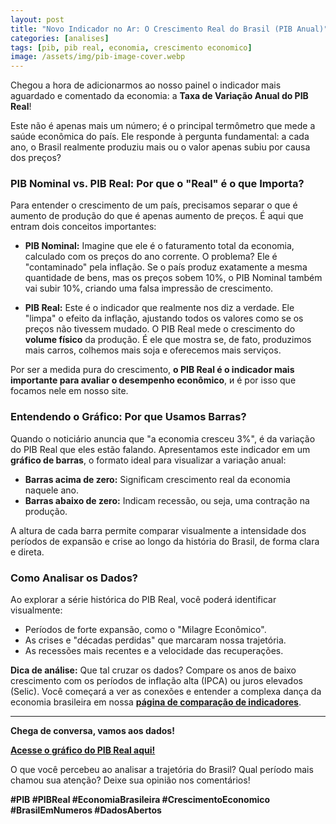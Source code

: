 ```yaml
---
layout: post
title: "Novo Indicador no Ar: O Crescimento Real do Brasil (PIB Anual)"
categories: [analises]
tags: [pib, pib real, economia, crescimento economico]
image: /assets/img/pib-image-cover.webp
---
```


Chegou a hora de adicionarmos ao nosso painel o indicador mais aguardado e comentado da economia: a **Taxa de Variação Anual do PIB Real**!

Este não é apenas mais um número; é o principal termômetro que mede a saúde econômica do país. Ele responde à pergunta fundamental: a cada ano, o Brasil realmente produziu mais ou o valor apenas subiu por causa dos preços?

### PIB Nominal vs. PIB Real: Por que o "Real" é o que Importa?

Para entender o crescimento de um país, precisamos separar o que é aumento de produção do que é apenas aumento de preços. É aqui que entram dois conceitos importantes:

- **PIB Nominal:** Imagine que ele é o faturamento total da economia, calculado com os preços do ano corrente. O problema? Ele é "contaminado" pela inflação. Se o país produz exatamente a mesma quantidade de bens, mas os preços sobem 10%, o PIB Nominal também vai subir 10%, criando uma falsa impressão de crescimento.

- **PIB Real:** Este é o indicador que realmente nos diz a verdade. Ele "limpa" o efeito da inflação, ajustando todos os valores como se os preços não tivessem mudado. O PIB Real mede o crescimento do **volume físico** da produção. É ele que mostra se, de fato, produzimos mais carros, colhemos mais soja e oferecemos mais serviços.

Por ser a medida pura do crescimento, **o PIB Real é o indicador mais importante para avaliar o desempenho econômico**, и é por isso que focamos nele em nosso site.

### Entendendo o Gráfico: Por que Usamos Barras?

Quando o noticiário anuncia que "a economia cresceu 3%", é da variação do PIB Real que eles estão falando. Apresentamos este indicador em um **gráfico de barras**, o formato ideal para visualizar a variação anual:

- **Barras acima de zero:** Significam crescimento real da economia naquele ano.
- **Barras abaixo de zero:** Indicam recessão, ou seja, uma contração na produção.

A altura de cada barra permite comparar visualmente a intensidade dos períodos de expansão e crise ao longo da história do Brasil, de forma clara e direta.

### Como Analisar os Dados?

Ao explorar a série histórica do PIB Real, você poderá identificar visualmente:

- Períodos de forte expansão, como o "Milagre Econômico".
- As crises e "décadas perdidas" que marcaram nossa trajetória.
- As recessões mais recentes e a velocidade das recuperações.

**Dica de análise:** Que tal cruzar os dados? Compare os anos de baixo crescimento com os períodos de inflação alta (IPCA) ou juros elevados (Selic). Você começará a ver as conexões e entender a complexa dança da economia brasileira em nossa [**página de comparação de indicadores**](insira-o-link-para-a-pagina-de-comparacao-aqui).

---

**Chega de conversa, vamos aos dados!**

[**Acesse o gráfico do PIB Real aqui!**](insira-o-link-para-a-pagina-do-grafico-aqui)

O que você percebeu ao analisar a trajetória do Brasil? Qual período mais chamou sua atenção? Deixe sua opinião nos comentários!

**#PIB #PIBReal #EconomiaBrasileira #CrescimentoEconomico #BrasilEmNumeros #DadosAbertos**

